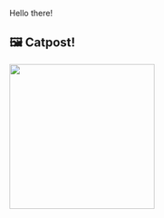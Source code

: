 Hello there!



## 🖼️ Catpost!

<sub>
    <img src="https://cdn2.thecatapi.com/images/s0spyhep8.jpg" height="256">
</sub>

